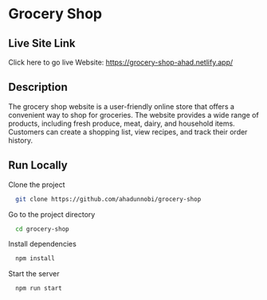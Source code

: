 
# Grocery Shop

## Live Site Link

Click here to go live Website: https://grocery-shop-ahad.netlify.app/



## Description


The grocery shop website is a user-friendly online store that offers a convenient way to shop for groceries. The website provides a wide range of products, including fresh produce, meat, dairy, and household items. Customers can create a shopping list, view recipes, and track their order history.


## Run Locally

Clone the project

```bash
  git clone https://github.com/ahadunnobi/grocery-shop
```

Go to the project directory

```bash
  cd grocery-shop
```

Install dependencies

```bash
  npm install
```

Start the server

```bash
  npm run start
```
